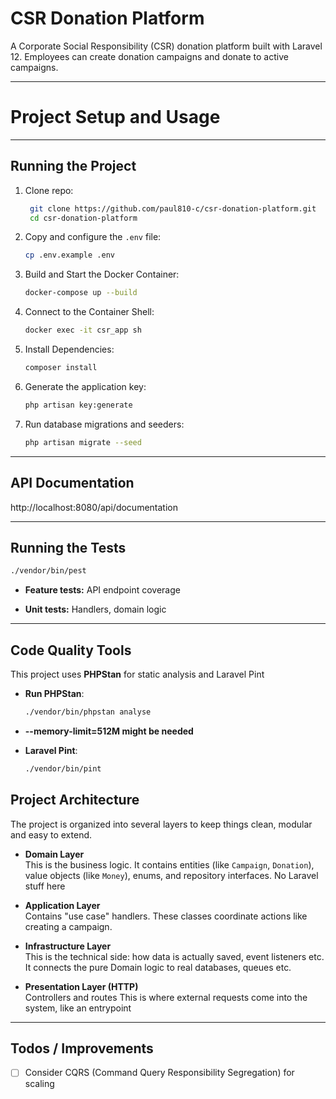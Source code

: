 # CSR Donation Platform

A Corporate Social Responsibility (CSR) donation platform built with Laravel 12.
Employees can create donation campaigns and donate to active campaigns.

---

# Project Setup and Usage

---

## Running the Project

1. Clone repo:
   ```bash
    git clone https://github.com/paul810-c/csr-donation-platform.git
    cd csr-donation-platform
   ```

2. Copy and configure the `.env` file:
   ```bash
   cp .env.example .env
   ```

3. Build and Start the Docker Container:
   ```bash
   docker-compose up --build
   ```

4. Connect to the Container Shell:
   ```bash
   docker exec -it csr_app sh
   ```

5. Install Dependencies:
   ```bash
   composer install
   ```

6. Generate the application key:
   ```bash
   php artisan key:generate
   ```
   
7. Run database migrations and seeders:
   ```bash
   php artisan migrate --seed
   ```
   
---

## API Documentation

http://localhost:8080/api/documentation

---

## Running the Tests

   ```bash
   ./vendor/bin/pest
   ```
- **Feature tests:** API endpoint coverage

- **Unit tests:** Handlers, domain logic

---

## Code Quality Tools

This project uses **PHPStan** for static analysis and Laravel Pint

- **Run PHPStan**:
  ```bash
  ./vendor/bin/phpstan analyse
  ```
 - **--memory-limit=512M might be needed**


- **Laravel Pint**:
  ```bash
  ./vendor/bin/pint
  ```
  
## Project Architecture

The project is organized into several layers to keep things clean, modular and easy to extend.

- **Domain Layer**  
  This is the business logic.
  It contains entities (like `Campaign`, `Donation`), value objects (like `Money`), enums, and repository interfaces. 
  No Laravel stuff here

- **Application Layer**  
  Contains "use case" handlers.
  These classes coordinate actions like creating a campaign.

- **Infrastructure Layer**  
  This is the technical side: how data is actually saved, event listeners etc.
  It connects the pure Domain logic to real databases, queues etc.

- **Presentation Layer (HTTP)**  
  Controllers and routes
  This is where external requests come into the system, like an entrypoint 

---


## Todos / Improvements

- [ ] Consider CQRS (Command Query Responsibility Segregation) for scaling

